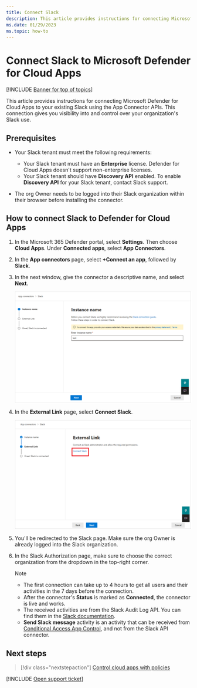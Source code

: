 ```yaml
---
title: Connect Slack
description: This article provides instructions for connecting Microsoft Defender for Cloud Apps to your existing Slack using the App Connector APIs. 
ms.date: 01/29/2023
ms.topic: how-to
---
```

# Connect Slack to Microsoft Defender for Cloud Apps

[!INCLUDE [Banner for top of topics](includes/banner.md)]

This article provides instructions for connecting Microsoft Defender for Cloud Apps to your existing Slack using the App Connector APIs. This connection gives you visibility into and control over your organization's Slack use.

## Prerequisites

* Your Slack tenant must meet the following requirements:
  * Your Slack tenant must have an **Enterprise** license. Defender for Cloud Apps doesn't support non-enterprise licenses.
  * Your Slack tenant should have **Discovery API** enabled. To enable **Discovery API** for your Slack tenant, contact Slack support.

* The org Owner needs to be logged into their Slack organization within their browser before installing the connector.

## How to connect Slack to Defender for Cloud Apps

1. In the Microsoft 365 Defender portal, select **Settings**. Then choose **Cloud Apps**. Under **Connected apps**, select **App Connectors**.

1. In the **App connectors** page, select **+Connect an app**, followed by **Slack**.

1. In the next window, give the connector a descriptive name, and select **Next**.

    ![Give the connector a name.](media/connect-slack.png)

1. In the **External Link** page, select **Connect Slack**.

    ![Connect Slack.](media/connect-in-slack.png)

1. You'll be redirected to the Slack page. Make sure the org Owner is already logged into the Slack organization.

1. In the Slack Authorization page, make sure to choose the correct organization from the dropdown in the top-right corner.

    >[!NOTE]
    >
    > * The first connection can take up to 4 hours to get all users and their activities in the 7 days before the connection.
    > * After the connector's **Status** is marked as **Connected**, the connector is live and works.
    > * The received activities are from the Slack Audit Log API. You can find them in the [Slack documentation](https://api.slack.com/admins/audit-logs#audit_logs_actions).
    > * **Send Slack message** activity is an activity that can be received from [Conditional Access App Control](proxy-deployment-aad.md), and not from the Slack API connector.

## Next steps

> [!div class="nextstepaction"]
> [Control cloud apps with policies](control-cloud-apps-with-policies.md)

[!INCLUDE [Open support ticket](includes/support.md)]
